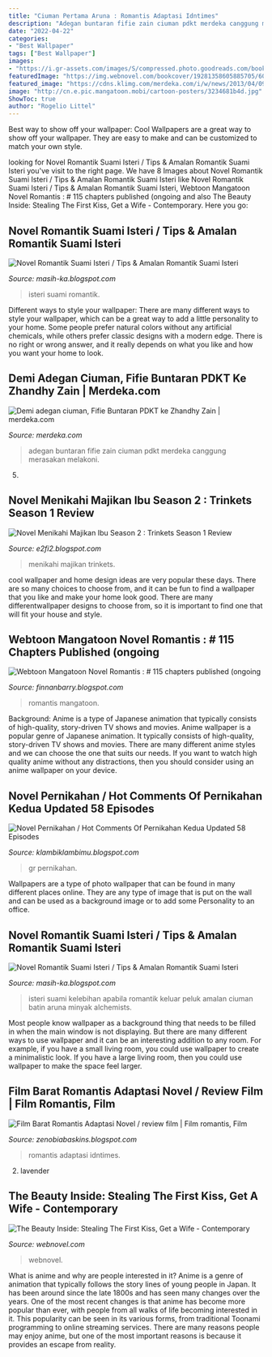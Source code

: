 ```yaml
---
title: "Ciuman Pertama Aruna : Romantis Adaptasi Idntimes"
description: "Adegan buntaran fifie zain ciuman pdkt merdeka canggung merasakan melakoni"
date: "2022-04-22"
categories:
- "Best Wallpaper"
tags: ["Best Wallpaper"]
images:
- "https://i.gr-assets.com/images/S/compressed.photo.goodreads.com/books/1500584652l/35713333._SX318_.jpg"
featuredImage: "https://img.webnovel.com/bookcover/19281358605885705/600/600.jpg?coverUpdateTime=1615211928176"
featured_image: "https://cdns.klimg.com/merdeka.com/i/w/news/2013/04/09/174555/540x270/demi-adegan-ciuman-fifie-buntaran-pdkt-ke-zhandhy-zain-20130409193004.jpg"
image: "http://cn.e.pic.mangatoon.mobi/cartoon-posters/3234681b4d.jpg"
ShowToc: true
author: "Rogelio Littel"
---
```



Best way to show off your wallpaper:
Cool Wallpapers are a great way to show off your wallpaper. They are easy to make and can be customized to match your own style.

	

		
looking for Novel Romantik Suami Isteri / Tips &amp; Amalan Romantik Suami Isteri you've visit to the right page. We have 8 Images about Novel Romantik Suami Isteri / Tips &amp; Amalan Romantik Suami Isteri like Novel Romantik Suami Isteri / Tips &amp; Amalan Romantik Suami Isteri, Webtoon Mangatoon Novel Romantis : # 115 chapters published (ongoing and also The Beauty Inside: Stealing The First Kiss, Get a Wife - Contemporary. Here you go:
		
    
## Novel Romantik Suami Isteri / Tips &amp; Amalan Romantik Suami Isteri

<img loading=lazy src="https://lh6.googleusercontent.com/proxy/qQD-KzkhRMjl1k5ZKtzNmHQjCD2ZOaesEX3zCWYWOg3HFkO4ohybyQDhU42-E2BTF9qLy9TQiPUnQlFvck0qvzikiF1rJDIjBmckrasvAnnr4IqO=w1200-h630-p-k-no-nu" onerror="this.onerror=null;this.src='https://tse1.mm.bing.net/th?id=OIP.6PRYC4_oR3N01RhnAVOZtAHaD4&amp;pid=15.1';" alt="Novel Romantik Suami Isteri / Tips &amp; Amalan Romantik Suami Isteri">

_Source: masih-ka.blogspot.com_

>isteri suami romantik. 

	

Different ways to style your wallpaper:
There are many different ways to style your wallpaper, which can be a great way to add a little personality to your home. Some people prefer natural colors without any artificial chemicals, while others prefer classic designs with a modern edge. There is no right or wrong answer, and it really depends on what you like and how you want your home to look.

    
## Demi Adegan Ciuman, Fifie Buntaran PDKT Ke Zhandhy Zain | Merdeka.com

<img loading=lazy src="https://cdns.klimg.com/merdeka.com/i/w/news/2013/04/09/174555/540x270/demi-adegan-ciuman-fifie-buntaran-pdkt-ke-zhandhy-zain-20130409193004.jpg" onerror="this.onerror=null;this.src='https://tse3.mm.bing.net/th?id=OIP.TUrbe3T64KwSeg2B0rTUCAHaDt&amp;pid=15.1';" alt="Demi adegan ciuman, Fifie Buntaran PDKT ke Zhandhy Zain | merdeka.com">

_Source: merdeka.com_

>adegan buntaran fifie zain ciuman pdkt merdeka canggung merasakan melakoni. 

	

5.

    
## Novel Menikahi Majikan Ibu Season 2 : Trinkets Season 1 Review

<img loading=lazy src="https://i.pinimg.com/originals/73/5d/c8/735dc816a208787b84c4789d2892ce4d.jpg" onerror="this.onerror=null;this.src='https://tse4.mm.bing.net/th?id=OIP.hvaLzeOx18Db3x2jV1T8XwHaHa&amp;pid=15.1';" alt="Novel Menikahi Majikan Ibu Season 2 : Trinkets Season 1 Review">

_Source: e2fi2.blogspot.com_

>menikahi majikan trinkets. 

	

cool wallpaper and home design ideas are very popular these days. There are so many choices to choose from, and it can be fun to find a wallpaper that you like and make your home look good. There are many differentwallpaper designs to choose from, so it is important to find one that will fit your house and style.

    
## Webtoon Mangatoon Novel Romantis : # 115 Chapters Published (ongoing

<img loading=lazy src="http://cn.e.pic.mangatoon.mobi/cartoon-posters/3234681b4d.jpg" onerror="this.onerror=null;this.src='https://tse1.mm.bing.net/th?id=OIP.jFHxKemaw_NuX8n3GVzwCgAAAA&amp;pid=15.1';" alt="Webtoon Mangatoon Novel Romantis : # 115 chapters published (ongoing">

_Source: finnanbarry.blogspot.com_

>romantis mangatoon. 

	

Background: Anime is a type of Japanese animation that typically consists of high-quality, story-driven TV shows and movies.
Anime wallpaper is a popular genre of Japanese animation. It typically consists of high-quality, story-driven TV shows and movies. There are many different anime styles and we can choose the one that suits our needs. If you want to watch high quality anime without any distractions, then you should consider using an anime wallpaper on your device.

    
## Novel Pernikahan / Hot Comments Of Pernikahan Kedua Updated 58 Episodes

<img loading=lazy src="https://i.gr-assets.com/images/S/compressed.photo.goodreads.com/books/1500584652l/35713333._SX318_.jpg" onerror="this.onerror=null;this.src='https://tse4.mm.bing.net/th?id=OIP.NfJNCoH6A1OtdNImNu2YhQAAAA&amp;pid=15.1';" alt="Novel Pernikahan / Hot Comments Of Pernikahan Kedua Updated 58 Episodes">

_Source: klambiklambimu.blogspot.com_

>gr pernikahan. 

	



Wallpapers are a type of photo wallpaper that can be found in many different places online. They are any type of image that is put on the wall and can be used as a background image or to add some Personality to an office.

    
## Novel Romantik Suami Isteri / Tips &amp; Amalan Romantik Suami Isteri

<img loading=lazy src="https://rahsiarumahtangga.com/wp-content/uploads/2018/03/Ketahui-7-Alasan-Mengapa-Isteri-Harus-Dipeluk-Setiap-Hari-Oleh-Suami.png" onerror="this.onerror=null;this.src='https://tse4.mm.bing.net/th?id=OIP.rsP1fDg_7_jQwqQEbIgZNAHaEK&amp;pid=15.1';" alt="Novel Romantik Suami Isteri / Tips &amp; Amalan Romantik Suami Isteri">

_Source: masih-ka.blogspot.com_

>isteri suami kelebihan apabila romantik keluar peluk amalan ciuman batin aruna minyak alchemists. 

	

Most people know wallpaper as a background thing that needs to be filled in when the main window is not displaying. But there are many different ways to use wallpaper and it can be an interesting addition to any room. For example, if you have a small living room, you could use wallpaper to create a minimalistic look. If you have a large living room, then you could use wallpaper to make the space feel larger.

    
## Film Barat Romantis Adaptasi Novel / Review Film | Film Romantis, Film

<img loading=lazy src="https://cdn.idntimes.com/content-images/post/20180205/4-c51de8237a934973b3a66a7548b31fbb.jpg" onerror="this.onerror=null;this.src='https://tse3.mm.bing.net/th?id=OIP.G1fRGPZluhVGNgVHIeWV-QHaFj&amp;pid=15.1';" alt="Film Barat Romantis Adaptasi Novel / review film | Film romantis, Film">

_Source: zenobiabaskins.blogspot.com_

>romantis adaptasi idntimes. 

	

2. lavender 

    
## The Beauty Inside: Stealing The First Kiss, Get A Wife - Contemporary

<img loading=lazy src="https://img.webnovel.com/bookcover/19281358605885705/600/600.jpg?coverUpdateTime=1615211928176" onerror="this.onerror=null;this.src='https://tse2.mm.bing.net/th?id=OIP.EXsaYI7pAHe7R1JrCqZ9KAHaJ4&amp;pid=15.1';" alt="The Beauty Inside: Stealing The First Kiss, Get a Wife - Contemporary">

_Source: webnovel.com_

>webnovel. 

	

What is anime and why are people interested in it?
Anime is a genre of animation that typically follows the story lines of young people in Japan. It has been around since the late 1800s and has seen many changes over the years. One of the most recent changes is that anime has become more popular than ever, with people from all walks of life becoming interested in it. This popularity can be seen in its various forms, from traditional Toonami programming to online streaming services. There are many reasons people may enjoy anime, but one of the most important reasons is because it provides an escape from reality.

